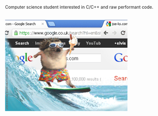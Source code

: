 Computer science student interested in C/C++ and raw performant code.
<br><br><br>
![igel](img/0_nI5E4uX_FZbRxPJn.gif)
